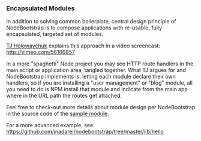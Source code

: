 
### Encapsulated Modules

In addition to solving common boilerplate, central design principle of NodeBootstrap is to compose applications with
re-usable, fully encapsulated, targeted set of modules.

[TJ Holowaychuk](https://twitter.com/tjholowaychuk) explains this approach in a video screencast:
<http://vimeo.com/56166857>

In a more "spaghetti" Node project you may see HTTP route handlers in the main script or application area, tangled
together. What TJ argues for and NodeBootstrap implements is: letting each module declare their own handlers, so if you are installing a "user management" or "blog" module, all you need to do is NPM install that module and indicate from the main app where in the URL path the routes get attached.

Feel free to check-out more details about module design per NodeBootstrap in the source code of the
[sample module](https://github.com/inadarei/nodebootstrap/tree/master/lib/homedoc).

For a more advanced example, see: <https://github.com/inadarei/nodebootstrap/tree/master/lib/hello>
